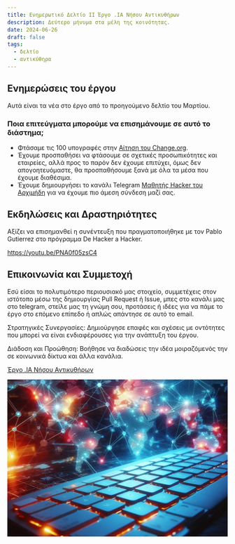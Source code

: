 ```yaml
---
title: Ενημερωτικό Δελτίο II Έργο .IA Νήσου Αντικυθήρων
description: Δεύτερο μήνυμα στα μέλη της κοινότητας.
date: 2024-06-26
draft: false
tags:
  - δελτίο
  - αντικύθηρα
---
```


## Ενημερώσεις του έργου

Αυτά είναι τα νέα στο έργο από το προηγούμενο δελτίο του Μαρτίου.

### Ποια επιτεύγματα μπορούμε να επισημάνουμε σε αυτό το διάστημα;

- Φτάσαμε τις 100 υπογραφές στην [Αίτηση του Change.org](https://chng.it/hqCyzBpwgW).
- Έχουμε προσπαθήσει να φτάσουμε σε σχετικές προσωπικότητες και εταιρείες, αλλά προς το παρόν δεν έχουμε επιτύχει, όμως δεν απογοητευόμαστε, θα προσπαθήσουμε ξανά με όλα τα μέσα που έχουμε διαθέσιμα.
- Έχουμε δημιουργήσει το κανάλι Telegram [Μαθητής Hacker του Αρχιμήδη](https://t.me/+oAeZGMsePDg2ZDI0) για να έχουμε πιο άμεση σύνδεση μαζί σας.

## Εκδηλώσεις και Δραστηριότητες

Αξίζει να επισημανθεί η συνέντευξη που πραγματοποιήθηκε με τον Pablo Gutierrez στο πρόγραμμα De Hacker a Hacker.

https://youtu.be/PNA0f05zsC4

## Επικοινωνία και Συμμετοχή

Εσύ είσαι το πολυτιμότερο περιουσιακό μας στοιχείο, συμμετέχεις στον ιστότοπο μέσω της δημιουργίας Pull Request ή Issue, μπες στο κανάλι μας στο telegram, στείλε μας τη γνώμη σου, προτάσεις ή ιδέες για να πάμε το έργο στο επόμενο επίπεδο ή απλώς απάντησε σε αυτό το email.

Στρατηγικές Συνεργασίες: Δημιούργησε επαφές και σχέσεις με οντότητες που μπορεί να είναι ενδιαφέρουσες για την ανάπτυξη του έργου.

Διάδοση και Προώθηση: Βοήθησε να διαδώσεις την ιδέα μοιραζόμενός την σε κοινωνικά δίκτυα και άλλα κανάλια.

[Έργο .IA Νήσου Αντικυθήρων](https://anticitera.deft.work)

<a href="https://anticitera.deft.work">
  <img src="/img/TecladoyPaises.webp" alt="Ένα πληκτρολόγιο υπολογιστή με οπίσθιο φωτισμό σε κόκκινο χρώμα, με χάρτη του κόσμου στο φόντο που δείχνει διασυνδεδεμένους έγχρωμους κόμβους.">
</a>